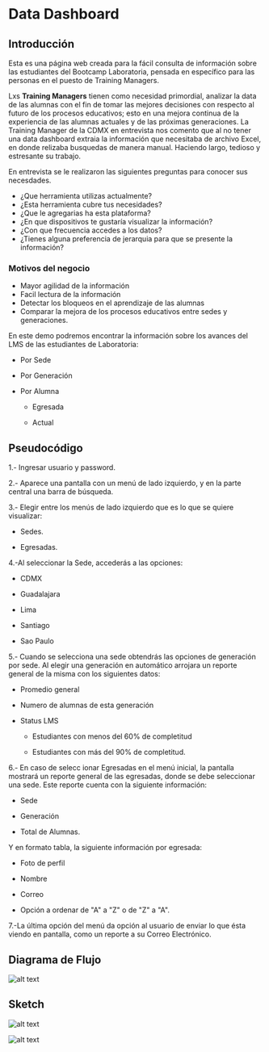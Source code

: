 # Data Dashboard

## Introducción

Esta es una página web creada para la fácil consulta de información sobre las estudiantes del Bootcamp Laboratoria, pensada en específico para las personas en el puesto de Training Managers.

Lxs **Training Managers** tienen como necesidad primordial, analizar la data de las alumnas con el fin de tomar las mejores decisiones con respecto al futuro de los procesos educativos; esto en una mejora continua de la experiencia de las alumnas actuales y de las próximas generaciones.
La Training Manager de la CDMX en entrevista nos comento que al no tener una data dashboard extraia la información que necesitaba de archivo Excel, en donde relizaba busquedas de manera manual. Haciendo largo, tedioso y estresante su trabajo.

En entrevista se le realizaron las siguientes preguntas para conocer sus necesdades.
* ¿Que herramienta utilizas actualmente?
* ¿Esta herramienta cubre tus necesidades?
* ¿Que le agregarias ha esta plataforma?
* ¿En que dispositivos te gustaría visualizar la información?
* ¿Con que frecuencia accedes a los datos?
* ¿Tienes alguna preferencia de jerarquia para que se presente la información?

### Motivos del negocio

* Mayor agilidad de la información
* Facil lectura de la información
* Detectar los bloqueos en el aprendizaje de las alumnas
* Comparar la mejora de los procesos educativos entre sedes y generaciones.

En este demo podremos encontrar la información sobre los avances del LMS de las estudiantes de Laboratoria:

* Por Sede

* Por Generación

* Por Alumna

    * Egresada

    * Actual



## Pseudocódigo

1.- Ingresar usuario y password.

2.- Aparece una pantalla con un menú de lado
izquierdo, y en la parte central una barra de búsqueda.

3.- Elegir entre los menús de lado izquierdo que es lo que se quiere visualizar:

* Sedes.

* Egresadas.

4.-Al seleccionar la Sede, accederás a las opciones:

* CDMX

* Guadalajara

* Lima

* Santiago

* Sao Paulo

5.- Cuando se selecciona una sede obtendrás las opciones de generación por sede. Al elegir una generación en automático arrojara un reporte general de la misma con los siguientes datos:

* Promedio general

* Numero de alumnas de esta generación

* Status LMS

    * Estudiantes con menos del 60% de completitud

    * Estudiantes con más del 90% de completitud.

6.- En caso de selecc   ionar Egresadas en el menú inicial, la pantalla mostrará un reporte general de las egresadas, donde se debe seleccionar una sede. Este reporte cuenta con la siguiente información:

* Sede

* Generación

* Total de Alumnas.

Y en formato tabla, la siguiente información por egresada:

 * Foto de perfil

 * Nombre

 * Correo

 * Opción a ordenar de "A" a "Z" o de "Z" a "A".

 7.-La última opción del menú da opción al usuario de enviar lo que ésta viendo en pantalla, como un reporte a su Correo Electrónico.

## Diagrama de Flujo

![alt text](imagenes/3524a98f-6fbd-4f12-a2ae-ec3587968267.jpg)


## Sketch

![alt text](imagenes/03a665c5-829a-4cd4-ba74-ca146e6c866a.jpg)

![alt text](imagenes/SKETCH.jpg)

